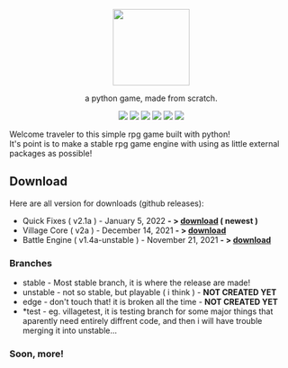 <p align="center"> <image src="srpg.svg" height=136/> <p/>
<p align="center"> a python game, made from scratch. </p>
<p align="center">
  <image src="https://img.shields.io/github/last-commit/reversee-dev/simplerpg/stable?style=flat-plastic"/>
  <image src="https://img.shields.io/github/repo-size/reversee-dev/simplerpg?style=flat-plastic"/>
  <image src="https://img.shields.io/github/stars/reversee-dev/simplerpg?style=social"/>
  <image src="https://img.shields.io/badge/python-3.10-blueviolet?style=flat-plastic"/>
  <image src="https://img.shields.io/badge/version-2.1a-ff69b4?style=flat-plastic"/>
  <image src="https://img.shields.io/badge/stable-ff6ba2?style=flat-plastic"/>
</p>

Welcome traveler to this simple rpg game built with python!   
It's point is to make a stable rpg game engine with using as little external packages as possible!  

## Download
Here are all version for downloads (github releases):
 * Quick Fixes ( v2.1a ) - January 5, 2022 **- > [download](https://github.com/reversee-dev/simplerpg/releases/tag/2.1a-stable) ( newest )**
 * Village Core ( v2a ) - December 14, 2021 **- > [download](https://github.com/reversee-dev/simplerpg/releases/tag/2a-stable)**
 * Battle Engine ( v1.4a-unstable ) - November 21, 2021 **- > [download](https://github.com/reversee-dev/simplerpg/releases/tag/1.4a-unstable)**

### Branches
 * stable - Most stable branch, it is where the release are made!
 * unstable - not so stable, but playable ( i think ) - **NOT CREATED YET**
 * edge - don't touch that! it is broken all the time - **NOT CREATED YET** 
 * *test - eg. villagetest, it is testing branch for some major things that aparently need entirely diffrent code, and then i will have trouble merging it into unstable... 

### Soon, more!

